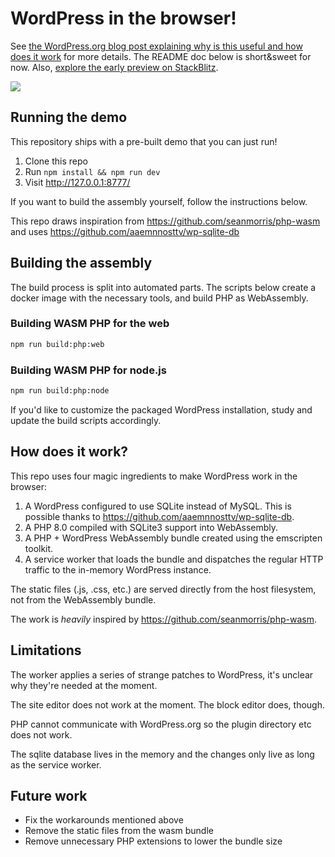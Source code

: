 # WordPress in the browser!

See 
[the WordPress.org blog post explaining why is this useful and how does it work](https://make.wordpress.org/core/2022/09/23/client-side-webassembly-wordpress-with-no-server/) for more details. The README doc below is short&sweet for now. Also, [explore the early preview on StackBlitz](https://stackblitz.com/edit/wp-plugin-playground).

![](demo.gif)


## Running the demo

This repository ships with a pre-built demo that you can just run!

1. Clone this repo
2. Run `npm install && npm run dev`
3. Visit http://127.0.0.1:8777/

If you want to build the assembly yourself, follow the instructions below.

This repo draws inspiration from https://github.com/seanmorris/php-wasm and uses https://github.com/aaemnnosttv/wp-sqlite-db 

## Building the assembly

The build process is split into automated parts. The scripts below create a docker image with the necessary tools, and build  PHP as WebAssembly.

### Building WASM PHP for the web

```bash
npm run build:php:web
```
### Building WASM PHP for node.js

```bash
npm run build:php:node
```

If you'd like to customize the packaged WordPress installation, study and update
the build scripts accordingly.

## How does it work?

This repo uses four magic ingredients to make WordPress work in the browser:

1. A WordPress configured to use SQLite instead of MySQL. This is possible thanks to https://github.com/aaemnnosttv/wp-sqlite-db.
2. A PHP 8.0 compiled with SQLite3 support into WebAssembly.
3. A PHP + WordPress WebAssembly bundle created using the emscripten toolkit.
4. A service worker that loads the bundle and dispatches the regular HTTP traffic to the in-memory WordPress instance.

The static files (.js, .css, etc.) are served directly from the host filesystem, not from the WebAssembly bundle.

The work is *heavily* inspired by https://github.com/seanmorris/php-wasm.

## Limitations

The worker applies a series of strange patches to WordPress, it's unclear why they're needed at the moment.

The site editor does not work at the moment. The block editor does, though.

PHP cannot communicate with WordPress.org so the plugin directory etc does not work.

The sqlite database lives in the memory and the changes only live as long as the service worker.

## Future work

* Fix the workarounds mentioned above
* Remove the static files from the wasm bundle
* Remove unnecessary PHP extensions to lower the bundle size


